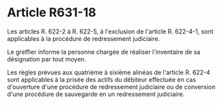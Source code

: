 # Article R631-18

Les articles R. 622-2 à R. 622-5, à l'exclusion de l'article R. 622-4-1, sont applicables à la procédure de redressement judiciaire.

Le greffier informe la personne chargée de réaliser l'inventaire de sa désignation par tout moyen.

Les règles prévues aux quatrième à sixième alinéas de l'article R. 622-4 sont applicables à la prisée des actifs du débiteur effectuée en cas d'ouverture d'une procédure de redressement judiciaire ou de conversion d'une procédure de sauvegarde en un redressement judiciaire.
